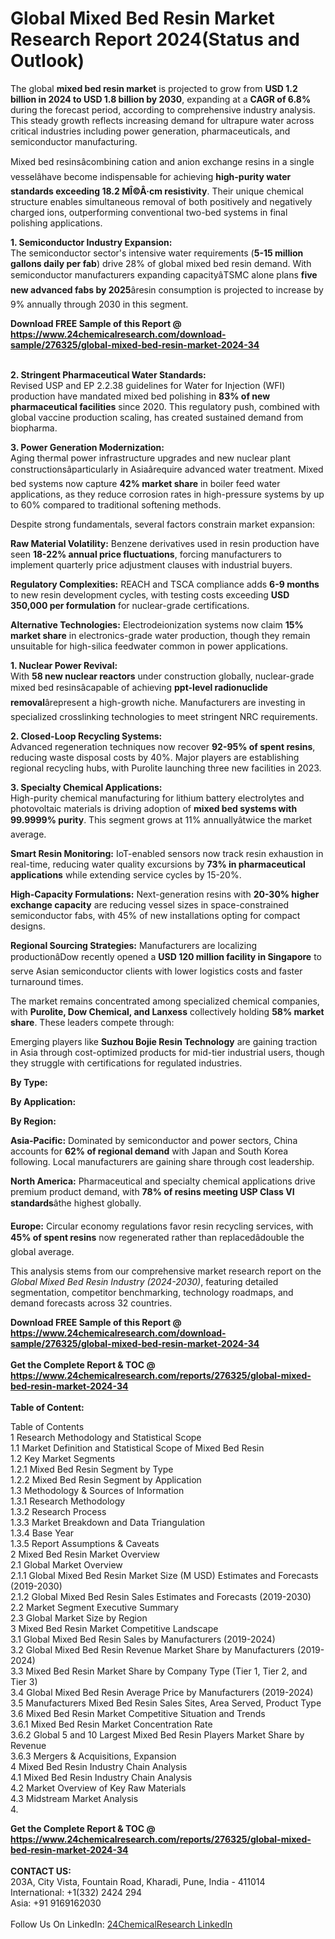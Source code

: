 <h1>Global Mixed Bed Resin Market Research Report 2024(Status and Outlook)</h1><p>The global <strong>mixed bed resin market</strong> is projected to grow from <strong>USD 1.2 billion in 2024 to USD 1.8 billion by 2030</strong>, expanding at a <strong>CAGR of 6.8%</strong> during the forecast period, according to comprehensive industry analysis. This steady growth reflects increasing demand for ultrapure water across critical industries including power generation, pharmaceuticals, and semiconductor manufacturing.</p><p>Mixed bed resinsâcombining cation and anion exchange resins in a single vesselâhave become indispensable for achieving <strong>high-purity water standards exceeding 18.2 MÎ©Â·cm resistivity</strong>. Their unique chemical structure enables simultaneous removal of both positively and negatively charged ions, outperforming conventional two-bed systems in final polishing applications.</p><p><strong>1. Semiconductor Industry Expansion:</strong><br>
The semiconductor sector's intensive water requirements (<strong>5-15 million gallons daily per fab</strong>) drive 28% of global mixed bed resin demand. With semiconductor manufacturers expanding capacityâTSMC alone plans <strong>five new advanced fabs by 2025</strong>âresin consumption is projected to increase by 9% annually through 2030 in this segment.</p><div><b>Download FREE Sample of this Report @ 
            <a href="https://www.24chemicalresearch.com/download-sample/276325/global-mixed-bed-resin-market-2024-34">
            https://www.24chemicalresearch.com/download-sample/276325/global-mixed-bed-resin-market-2024-34</a></b></div><br><p><strong>2. Stringent Pharmaceutical Water Standards:</strong><br>
Revised USP  and EP 2.2.38 guidelines for Water for Injection (WFI) production have mandated mixed bed polishing in <strong>83% of new pharmaceutical facilities</strong> since 2020. This regulatory push, combined with global vaccine production scaling, has created sustained demand from biopharma.</p><p><strong>3. Power Generation Modernization:</strong><br>
Aging thermal power infrastructure upgrades and new nuclear plant constructionsâparticularly in Asiaârequire advanced water treatment. Mixed bed systems now capture <strong>42% market share</strong> in boiler feed water applications, as they reduce corrosion rates in high-pressure systems by up to 60% compared to traditional softening methods.</p><p>Despite strong fundamentals, several factors constrain market expansion:</p><p><strong>Raw Material Volatility:</strong> Benzene derivatives used in resin production have seen <strong>18-22% annual price fluctuations</strong>, forcing manufacturers to implement quarterly price adjustment clauses with industrial buyers.</p><p><strong>Regulatory Complexities:</strong> REACH and TSCA compliance adds <strong>6-9 months</strong> to new resin development cycles, with testing costs exceeding <strong>USD 350,000 per formulation</strong> for nuclear-grade certifications.</p><p><strong>Alternative Technologies:</strong> Electrodeionization systems now claim <strong>15% market share</strong> in electronics-grade water production, though they remain unsuitable for high-silica feedwater common in power applications.</p><p><strong>1. Nuclear Power Revival:</strong><br>
With <strong>58 new nuclear reactors</strong> under construction globally, nuclear-grade mixed bed resinsâcapable of achieving <strong>ppt-level radionuclide removal</strong>ârepresent a high-growth niche. Manufacturers are investing in specialized crosslinking technologies to meet stringent NRC requirements.</p><p><strong>2. Closed-Loop Recycling Systems:</strong><br>
Advanced regeneration techniques now recover <strong>92-95% of spent resins</strong>, reducing waste disposal costs by 40%. Major players are establishing regional recycling hubs, with Purolite launching three new facilities in 2023.</p><p><strong>3. Specialty Chemical Applications:</strong><br>
High-purity chemical manufacturing for lithium battery electrolytes and photovoltaic materials is driving adoption of <strong>mixed bed systems with 99.9999% purity</strong>. This segment grows at 11% annuallyâtwice the market average.</p><p><strong>Smart Resin Monitoring:</strong> IoT-enabled sensors now track resin exhaustion in real-time, reducing water quality excursions by <strong>73% in pharmaceutical applications</strong> while extending service cycles by 15-20%.</p><p><strong>High-Capacity Formulations:</strong> Next-generation resins with <strong>20-30% higher exchange capacity</strong> are reducing vessel sizes in space-constrained semiconductor fabs, with 45% of new installations opting for compact designs.</p><p><strong>Regional Sourcing Strategies:</strong> Manufacturers are localizing productionâDow recently opened a <strong>USD 120 million facility in Singapore</strong> to serve Asian semiconductor clients with lower logistics costs and faster turnaround times.</p><p>The market remains concentrated among specialized chemical companies, with <strong>Purolite, Dow Chemical, and Lanxess</strong> collectively holding <strong>58% market share</strong>. These leaders compete through:</p><p>Emerging players like <strong>Suzhou Bojie Resin Technology</strong> are gaining traction in Asia through cost-optimized products for mid-tier industrial users, though they struggle with certifications for regulated industries.</p><p><strong>By Type:</strong></p><p><strong>By Application:</strong></p><p><strong>By Region:</strong></p><p><strong>Asia-Pacific:</strong> Dominated by semiconductor and power sectors, China accounts for <strong>62% of regional demand</strong> with Japan and South Korea following. Local manufacturers are gaining share through cost leadership.</p><p><strong>North America:</strong> Pharmaceutical and specialty chemical applications drive premium product demand, with <strong>78% of resins meeting USP Class VI standards</strong>âthe highest globally.</p><p><strong>Europe:</strong> Circular economy regulations favor resin recycling services, with <strong>45% of spent resins</strong> now regenerated rather than replacedâdouble the global average.</p><p>This analysis stems from our comprehensive market research report on the <em>Global Mixed Bed Resin Industry (2024-2030)</em>, featuring detailed segmentation, competitor benchmarking, technology roadmaps, and demand forecasts across 32 countries.</p><div><b>Download FREE Sample of this Report @ 
            <a href="https://www.24chemicalresearch.com/download-sample/276325/global-mixed-bed-resin-market-2024-34">
            https://www.24chemicalresearch.com/download-sample/276325/global-mixed-bed-resin-market-2024-34</a></b></div><br><div><b>Get the Complete Report & TOC @ 
            <a href="https://www.24chemicalresearch.com/reports/276325/global-mixed-bed-resin-market-2024-34">
            https://www.24chemicalresearch.com/reports/276325/global-mixed-bed-resin-market-2024-34</a></b></div><br>
            <b>Table of Content:</b><p>Table of Contents<br />
1 Research Methodology and Statistical Scope<br />
1.1 Market Definition and Statistical Scope of Mixed Bed Resin<br />
1.2 Key Market Segments<br />
1.2.1 Mixed Bed Resin Segment by Type<br />
1.2.2 Mixed Bed Resin Segment by Application<br />
1.3 Methodology & Sources of Information<br />
1.3.1 Research Methodology<br />
1.3.2 Research Process<br />
1.3.3 Market Breakdown and Data Triangulation<br />
1.3.4 Base Year<br />
1.3.5 Report Assumptions & Caveats<br />
2 Mixed Bed Resin Market Overview<br />
2.1 Global Market Overview<br />
2.1.1 Global Mixed Bed Resin Market Size (M USD) Estimates and Forecasts (2019-2030)<br />
2.1.2 Global Mixed Bed Resin Sales Estimates and Forecasts (2019-2030)<br />
2.2 Market Segment Executive Summary<br />
2.3 Global Market Size by Region<br />
3 Mixed Bed Resin Market Competitive Landscape<br />
3.1 Global Mixed Bed Resin Sales by Manufacturers (2019-2024)<br />
3.2 Global Mixed Bed Resin Revenue Market Share by Manufacturers (2019-2024)<br />
3.3 Mixed Bed Resin Market Share by Company Type (Tier 1, Tier 2, and Tier 3)<br />
3.4 Global Mixed Bed Resin Average Price by Manufacturers (2019-2024)<br />
3.5 Manufacturers Mixed Bed Resin Sales Sites, Area Served, Product Type<br />
3.6 Mixed Bed Resin Market Competitive Situation and Trends<br />
3.6.1 Mixed Bed Resin Market Concentration Rate<br />
3.6.2 Global 5 and 10 Largest Mixed Bed Resin Players Market Share by Revenue<br />
3.6.3 Mergers & Acquisitions, Expansion<br />
4 Mixed Bed Resin Industry Chain Analysis<br />
4.1 Mixed Bed Resin Industry Chain Analysis<br />
4.2 Market Overview of Key Raw Materials<br />
4.3 Midstream Market Analysis<br />
4.</p><div><b>Get the Complete Report & TOC @ 
            <a href="https://www.24chemicalresearch.com/reports/276325/global-mixed-bed-resin-market-2024-34">
            https://www.24chemicalresearch.com/reports/276325/global-mixed-bed-resin-market-2024-34</a></b></div><br><b>CONTACT US:</b><br>
            203A, City Vista, Fountain Road, Kharadi, Pune, India - 411014<br>
            International: +1(332) 2424 294<br>
            Asia: +91 9169162030 <br><br>
            Follow Us On LinkedIn: <a href="https://www.linkedin.com/company/24chemicalresearch/">24ChemicalResearch LinkedIn</a>